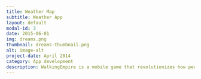 ```yaml
---
title: Weather Map
subtitle: Weather App
layout: default
modal-id: 3
date: 2015-06-01
img: dreams.png
thumbnail: dreams-thumbnail.png
alt: image-alt
project-date: April 2014
category: App development
description: WalkingEmpire is a mobile game that revolutionizes how people exercise. You gain points by walking and can use them to defend and attack your favorite places.
---
```

